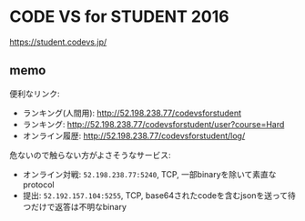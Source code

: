 # CODE VS for STUDENT 2016

<https://student.codevs.jp/>

## memo

便利なリンク:

-   ランキング(人間用): <http://52.198.238.77/codevsforstudent>
-   ランキング: <http://52.198.238.77/codevsforstudent/user?course=Hard>
-   オンライン履歴: <http://52.198.238.77/codevsforstudent/log/>

危ないので触らない方がよさそうなサービス:

-   オンライン対戦: `52.198.238.77:5240`, TCP, 一部binaryを除いて素直なprotocol
-   提出: `52.192.157.104:5255`, TCP, base64されたcodeを含むjsonを送って待つだけで返答は不明なbinary
